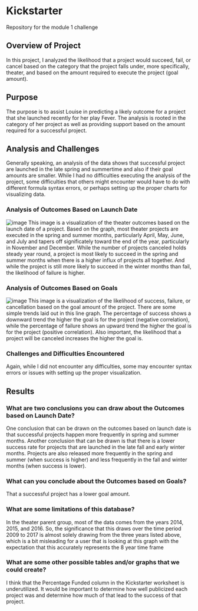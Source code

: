 # Kickstarter
Repository for the module 1 challenge
## Overview of Project
In this project, I analyzed the likelihood that a project would succeed, fail, or cancel based on the category that the project falls under, more specifically, theater, and based on the amount required to execute the project (goal amount).
## Purpose
The purpose is to assist Louise in predicting a likely outcome for a project that she launched recently for her play Fever. The analysis is rooted in the category of her project as well as providing support based on the amount required for a successful project.
## Analysis and Challenges
Generally speaking, an analysis of the data shows that successful project are launched in the late spring and summertime and also if their goal amounts are smaller. While I had no difficulties executing the analysis of the project, some difficulties that others might encounter would have to do with different formula syntax errors, or perhaps setting up the proper charts for visualizing data.
### Analysis of Outcomes Based on Launch Date
![image](https://user-images.githubusercontent.com/101011641/158037772-52efed5a-ee5f-4cba-ad84-9471fbf12689.png)
This image is a visualization of the theater outcomes based on the launch date of a project. Based on the graph, most theater projects are executed in the spring and summer months, particularly April, May, June, and July and tapers off significately toward the end of the year, particularly in November and December. While the number of projects canceled holds steady year round, a project is most likely to succeed in the spring and summer months when there is a higher influx of projects all together. And while the project is still more likely to succeed in the winter months than fail, the likelihood of failure is higher.
### Analysis of Outcomes Based on Goals
![image](https://user-images.githubusercontent.com/101011641/158037945-1bcdc795-baf0-4a8d-bc8d-e13c6a54cfc0.png)
This image is a visualization of the likelihood of success, failure, or cancellation based on the goal amount of the project. There are some simple trends laid out in this line graph. The percentage of success shows a downward trend the higher the goal is for the project (negative correlation), while the percentage of failure shows an upward trend the higher the goal is for the project (positive correlation). Also important, the likelihood that a project will be canceled increases the higher the goal is. 
### Challenges and Difficulties Encountered
Again, while I did not encounter any difficulties, some may encounter syntax errors or issues with setting up the proper visualization.
## Results
### What are two conclusions you can draw about the Outcomes based on Launch Date?
One conclusion that can be drawn on the outcomes based on launch date is that successful projects happen more frequently in spring and summer months. Another conclusion that can be drawn is that there is a lower success rate for projects that are launched in the late fall and early winter months. Projects are also released more frequently in the spring and summer (when success is higher) and less frequently in the fall and winter months (when success is lower).
### What can you conclude about the Outcomes based on Goals?
That a successful project has a lower goal amount.
### What are some limitations of this database?
In the theater parent group, most of the data comes from the years 2014, 2015, and 2016. So, the significance that this draws over the time period 2009 to 2017 is almost solely drawing from the three years listed above, which is a bit misleading for a user that is looking at this graph with the expectation that this accurately represents the 8 year time frame
### What are some other possible tables and/or graphs that we could create?
I think that the Percentage Funded column in the Kickstarter worksheet is underutilized. It would be important to determine how well publicized each project was and determine how much of that lead to the success of that project.
